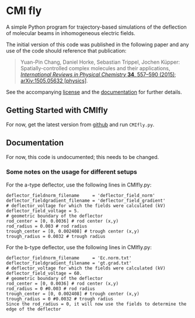 # CMI fly

A simple Python program for trajectory-based simulations of the deflection of molecular beams in
inhomogeneous electric fields.

The initial version of this code was published in the following paper and any use of the code should
reference that publication:

> Yuan-Pin Chang, Daniel Horke, Sebastian Trippel, Jochen Küpper: Spatially-controlled complex
> molecules and their applications, [_International Reviews in Physical Chemistry_ **34**, 557–590
> (2015)](https://dx.doi.org/10.1080/0144235x.2015.1077838); [arXiv:1505.05632
> [physics]](https://arxiv.org/abs/1505.05632).

See the accompanying [license](./LICENSE.md) and the [documentation](#documentation) for further
details.


## Getting Started with CMIfly

For now, get the latest version from [github](https://github.com/CFEL-CMI/cmifly) and run
`CMIfly.py`.


## Documentation

For now, this code is undocumented; this needs to be changed.

### Some notes on the usage for different setups

For the a-type deflector, use the following lines in CMIfly.py:
```
deflector_fieldnorm_filename     = 'deflector_field_norm'
deflector_fieldgradient_filename = 'deflector_field_gradient'
# deflector_voltage for which the fields were calculated (kV)
deflector_field_voltage = 5.
# geometric boundary of the deflector
rod_center = [0, 0.0036] # rod center (x,y)
rod_radius = 0.003 # rod radius
trough_center = [0, 0.002408] # trough center (x,y)
trough_radius = 0.0032 # trough radius
```

For the b-type deflector, use the following lines in CMIfly.py:
```
deflector_fieldnorm_filename     = 'Ec.norm.txt'
deflector_fieldgradient_filename = 'gt.grad.txt'
# deflector_voltage for which the fields were calculated (kV)
deflector_field_voltage = 60.
# geometric boundary of the deflector
rod_center = [0, 0.0036] # rod center (x,y)
rod_radius = 0 #0.003 # rod radius
trough_center = [0, 0.002408] # trough center (x,y)
trough_radius = 0 #0.0032 # trough radius
Since the rod_radius = 0, it will now use the fields to determine the edge of the deflector
```



<!-- Put Emacs local variables into HTML comment
Local Variables:
coding: utf-8
fill-column: 100
End:
-->
